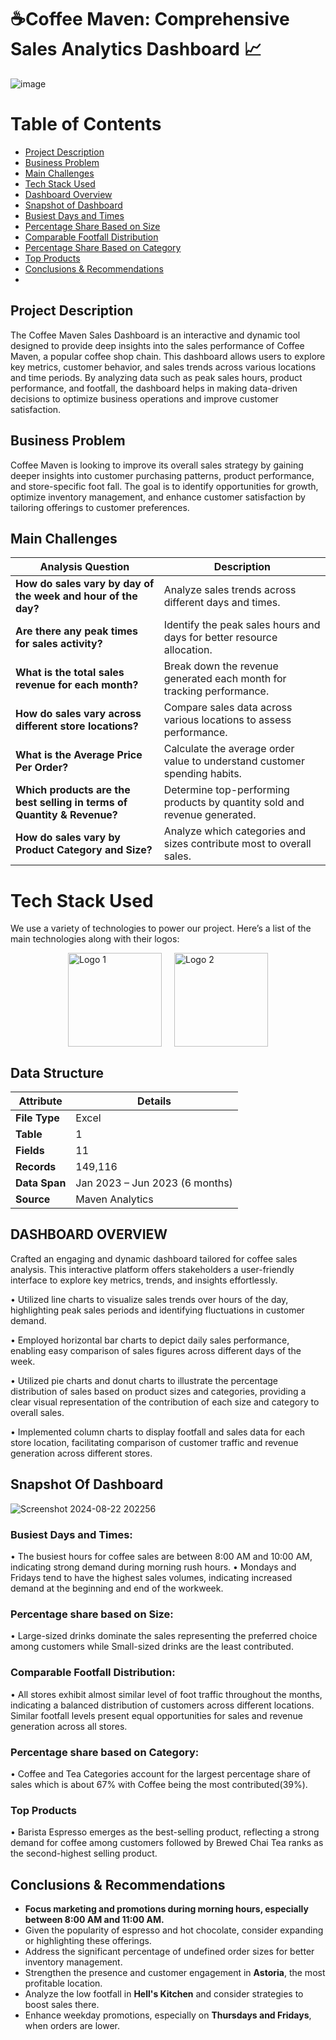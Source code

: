# **☕Coffee Maven: Comprehensive Sales Analytics Dashboard 📈**

![image](https://github.com/user-attachments/assets/c8685c9e-b826-4dee-b2bc-5f0d51ea8dde)


# Table of Contents

- [Project Description](#project-description)
- [Business Problem](#business-problem)
- [Main Challenges](#main-challenges)
- [Tech Stack Used](#tech-stack-used)
- [Dashboard Overview](#dashboard-overview)
- [Snapshot of Dashboard](#snapshot-of-dashboard)
- [Busiest Days and Times](#busiest-days-and-times)
- [Percentage Share Based on Size](#percentage-share-based-on-size)
- [Comparable Footfall Distribution](#comparable-footfall-distribution)
- [Percentage Share Based on Category](#percentage-share-based-on-category)
- [Top Products](#top-products)
- [Conclusions & Recommendations](#conclusions--recommendations)
- 
## **Project Description**
The Coffee Maven Sales Dashboard is an interactive and dynamic tool designed to provide deep insights into the sales performance of Coffee Maven, a popular coffee shop chain. This dashboard allows users to explore key metrics, customer behavior, and sales trends across various locations and time periods. By analyzing data such as peak sales hours, product performance, and footfall, the dashboard helps in making data-driven decisions to optimize business operations and improve customer satisfaction.
## Business Problem
Coffee Maven is looking to improve its overall sales strategy by gaining deeper insights into customer purchasing patterns, product performance, and store-specific foot fall. The goal is to identify opportunities for growth, optimize inventory management, and enhance customer satisfaction by tailoring offerings to customer preferences.

## Main Challenges

| Analysis Question                                       | Description                                                              |
|---------------------------------------------------------|--------------------------------------------------------------------------|
| **How do sales vary by day of the week and hour of the day?** | Analyze sales trends across different days and times.                      |
| **Are there any peak times for sales activity?**        | Identify the peak sales hours and days for better resource allocation.    |
| **What is the total sales revenue for each month?**     | Break down the revenue generated each month for tracking performance.     |
| **How do sales vary across different store locations?** | Compare sales data across various locations to assess performance.        |
| **What is the Average Price Per Order?**                | Calculate the average order value to understand customer spending habits. |
| **Which products are the best selling in terms of Quantity & Revenue?** | Determine top-performing products by quantity sold and revenue generated. |
| **How do sales vary by Product Category and Size?**     | Analyze which categories and sizes contribute most to overall sales.      |


# Tech Stack Used

We use a variety of technologies to power our project. Here’s a list of the main technologies along with their logos:
<div style="display: flex; justify-content: center; gap: 20px;">
  <img src="https://github.com/user-attachments/assets/b9c7bcc5-676f-4053-8dd9-29fddc8cd65b" alt="Logo 1" width="150">
  <img src="https://github.com/user-attachments/assets/5e1cba88-4752-4ecd-b85d-3e0f0099aadc" alt="Logo 2" width="150">
</div>


## Data Structure

| **Attribute**  | **Details**                          |
|----------------|--------------------------------------|
| **File Type**  | Excel                                |
| **Table**      | 1                                    |
| **Fields**     | 11                                   |
| **Records**    | 149,116                              |
| **Data Span**  | Jan 2023 – Jun 2023 (6 months)       |
| **Source**     | Maven Analytics                      |


## DASHBOARD OVERVIEW


Crafted an engaging and dynamic dashboard tailored for coffee sales analysis. This interactive platform offers stakeholders a user-friendly interface to explore key metrics, trends, and insights effortlessly.


•	Utilized line charts to visualize sales trends over hours of the day, highlighting peak sales periods and identifying fluctuations in customer demand.


•	Employed horizontal bar charts to depict daily sales performance, enabling easy comparison of sales figures across different days of the week.


•	Utilized pie charts and donut charts to illustrate the percentage distribution of sales based on product sizes and categories, providing a clear visual representation of the contribution of each size and category to overall sales.


•	Implemented column charts to display footfall and sales data for each store location, facilitating comparison of customer traffic and revenue generation across different stores.

## Snapshot Of Dashboard

![Screenshot 2024-08-22 202256](https://github.com/user-attachments/assets/db742a7e-7786-426a-8ebf-621534e614e1)


### Busiest Days and Times: 
•	The busiest hours for coffee sales are between 8:00 AM and 10:00 AM, indicating strong demand during morning rush hours.
•	Mondays and Fridays tend to have the highest sales volumes, indicating increased demand at the beginning and end of the workweek.


### Percentage share based on Size:
•	Large-sized drinks dominate the sales representing the preferred choice among customers while Small-sized drinks are the least contributed.


### Comparable Footfall Distribution:
•	All stores exhibit almost similar level of foot traffic throughout the months, indicating a balanced distribution of customers across different locations. Similar footfall levels present equal opportunities for sales and revenue generation across all stores.


### Percentage share based on Category:
•	Coffee and Tea Categories  account for the largest percentage share of sales which is about 67% with Coffee being the most contributed(39%).

### Top Products
•	Barista Espresso emerges as the best-selling product, reflecting a strong demand for coffee among customers followed by Brewed Chai Tea ranks as the second-highest selling product.

## Conclusions & Recommendations
- **Focus marketing and promotions during morning hours, especially between 8:00 AM and 11:00 AM.**
- Given the popularity of espresso and hot chocolate, consider expanding or highlighting these offerings.
- Address the significant percentage of undefined order sizes for better inventory management.
- Strengthen the presence and customer engagement in **Astoria**, the most profitable location.
- Analyze the low footfall in **Hell's Kitchen** and consider strategies to boost sales there.
- Enhance weekday promotions, especially on **Thursdays and Fridays**, when orders are lower.
